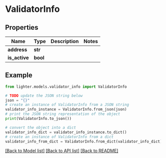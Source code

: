 # ValidatorInfo


## Properties

Name | Type | Description | Notes
------------ | ------------- | ------------- | -------------
**address** | **str** |  | 
**is_active** | **bool** |  | 

## Example

```python
from lighter.models.validator_info import ValidatorInfo

# TODO update the JSON string below
json = "{}"
# create an instance of ValidatorInfo from a JSON string
validator_info_instance = ValidatorInfo.from_json(json)
# print the JSON string representation of the object
print(ValidatorInfo.to_json())

# convert the object into a dict
validator_info_dict = validator_info_instance.to_dict()
# create an instance of ValidatorInfo from a dict
validator_info_from_dict = ValidatorInfo.from_dict(validator_info_dict)
```
[[Back to Model list]](../README.md#documentation-for-models) [[Back to API list]](../README.md#documentation-for-api-endpoints) [[Back to README]](../README.md)


